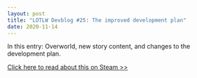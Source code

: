 ```yaml
---
layout: post
title: "LOTLW Devblog #25: The improved development plan"
date: 2020-11-14
---
```


In this entry: Overworld, new story content, and changes to the development plan.

[Click here to read about this on Steam >>](https://store.steampowered.com/newshub/app/1097560/view/2910974785817039110)
